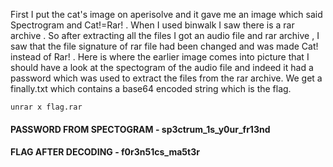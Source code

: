 First I put the cat's image on aperisolve and it gave me an image which said Spectrogram and Cat!=Rar! . When I used binwalk I saw there is a rar archive . So after extracting all the files I got an audio file and rar archive , I saw that the file signature of rar file had been changed and was made Cat! instead of Rar! . Here is where the earlier image comes into picture that I should have a look at the spectogram of the audio file and indeed it had a password which was used to extract the files from the rar archive. We get a finally.txt which contains a base64 encoded string which is the flag. 
```
unrar x flag.rar  
```
#### PASSWORD FROM SPECTOGRAM - sp3ctrum_1s_y0ur_fr13nd ####
#### FLAG AFTER DECODING  - f0r3n51cs_ma5t3r ####

